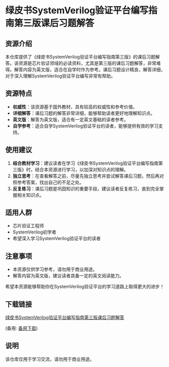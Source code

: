 # 绿皮书SystemVerilog验证平台编写指南第三版课后习题解答

## 资源介绍

本仓库提供了《绿皮书SystemVerilog验证平台编写指南第三版》的课后习题解答。该资源是芯片验证领域的必读资料，尤其是第三版的课后习题解答，非常难得。解答内容为英文版，适合在自学时作为参考。课后习题设计精良，解答详细，对于深入理解SystemVerilog验证平台编写非常有帮助。

## 资源特点

- **权威性**：该资源基于国外教材，具有较高的权威性和参考价值。
- **详细解答**：课后习题的解答非常详细，能够帮助读者更好地理解知识点。
- **英文版**：解答为英文版，适合有一定英文基础的读者参考。
- **自学参考**：适合自学SystemVerilog验证平台的读者，能够提供有效的学习支持。

## 使用建议

1. **结合教材学习**：建议读者在学习《绿皮书SystemVerilog验证平台编写指南第三版》时，结合本资源进行学习，以加深对知识点的理解。
2. **独立思考**：在查看解答之前，尽量先独立思考并尝试解答课后习题，然后再对照参考答案，找出自己的不足之处。
3. **反复练习**：课后习题是巩固知识的重要手段，建议读者反复练习，直到完全掌握相关知识点。

## 适用人群

- 芯片验证工程师
- SystemVerilog初学者
- 希望深入学习SystemVerilog验证平台的读者

## 注意事项

- 本资源仅供学习参考，请勿用于商业用途。
- 解答内容为英文版，建议读者具备一定的英文阅读能力。

希望本资源能够帮助你在SystemVerilog验证平台的学习道路上取得更大的进步！

## 下载链接
[绿皮书SystemVerilog验证平台编写指南第三版课后习题解答](https://pan.quark.cn/s/62ae2b2d379c) 

(备用: [备用下载](https://pan.baidu.com/s/1GnZLzIOfZKbjvbKjJTq96Q?pwd=1234))

## 说明

该仓库仅用于学习交流，请勿用于商业用途。

